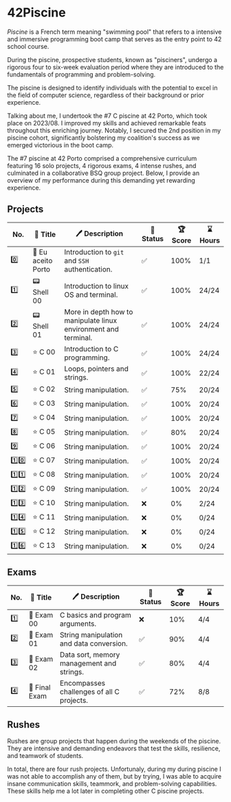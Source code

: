 # 42Piscine

_Piscine_ is a French term meaning "swimming pool" that refers to a intensive and immersive programming boot camp that serves as the entry point to 42 school course.

During the piscine, prospective students, known as "pisciners", undergo a rigorous four to six-week evaluation period where they are introduced to the fundamentals of programming and problem-solving.

The piscine is designed to identify individuals with the potential to excel in the field of computer science, regardless of their background or prior experience.

Talking about me, I undertook the #7 C piscine at 42 Porto, which took place on 2023/08. I improved my skills and achieved remarkable feats throughout this enriching journey. Notably, I secured the 2nd position in my piscine cohort, significantly bolstering my coalition's success as we emerged victorious in the boot camp.

The #7 piscine at 42 Porto comprised a comprehensive curriculum featuring 16 solo projects, 4 rigorous exams, 4 intense rushes, and culminated in a collaborative BSQ group project. Below, I provide an overview of my performance during this demanding yet rewarding experience.

## Projects

| No. | 📃 Title | 🖊️ Description | 🚀 Status | 🏆 Score | ⌛ Hours |
| --- | --- | --- | --- | --- | --- |
| 0️⃣ | 🌁 Eu aceito Porto | Introduction to `git` and `SSH` authentication. | ✅ | 100% | 1/1 |
| 1️⃣ | 📟 Shell 00 | Introduction to linux OS and terminal. | ✅ | 100% | 24/24 |
| 2️⃣ | 📟 Shell 01 | More in depth how to manipulate linux environment and terminal. | ✅ | 100% | 24/24 |
| 3️⃣ | ⭐ C 00 | Introduction to C programming. | ✅ | 100% | 24/24 |
| 4️⃣ | ⭐ C 01 | Loops, pointers and strings. | ✅ | 100% | 22/24 |
| 5️⃣ | ⭐ C 02 | String manipulation. | ✅ | 75% | 20/24 |
| 6️⃣ | ⭐ C 03 | String manipulation. | ✅ | 100% | 20/24 |
| 7️⃣ | ⭐ C 04 | String manipulation. | ✅ | 100% | 20/24 |
| 8️⃣ | ⭐ C 05 | String manipulation. | ✅ | 80% | 20/24 |
| 9️⃣ | ⭐ C 06 | String manipulation. | ✅ | 100% | 20/24 |
| 1️⃣0️⃣ | ⭐ C 07 | String manipulation. | ✅ | 100% | 20/24 |
| 1️⃣1️⃣ | ⭐ C 08 | String manipulation. | ✅ | 100% | 20/24 |
| 1️⃣2️⃣ | ⭐ C 09 | String manipulation. | ✅ | 100% | 20/24 |
| 1️⃣3️⃣ | ⭐ C 10 | String manipulation. | ❌ | 0% | 2/24 |
| 1️⃣4️⃣ | ⭐ C 11 | String manipulation. | ❌ | 0% | 0/24 |
| 1️⃣5️⃣ | ⭐ C 12 | String manipulation. | ❌ | 0% | 0/24 |
| 1️⃣6️⃣ | ⭐ C 13 | String manipulation. | ❌ | 0% | 0/24 |

## Exams

| No. | 📃 Title | 🖊️ Description | 🚀 Status | 🏆 Score | ⌛ Hours |
| --- | --- | --- | --- | --- | --- |
| 1️⃣ | 🌟 Exam 00 | C basics and program arguments. | ❌ | 10% | 4/4 |
| 2️⃣ | 🌟 Exam 01 | String manipulation and data conversion. | ✅ | 90% | 4/4 |
| 3️⃣ | 🌟 Exam 02 | Data sort, memory management and strings. | ✅ | 80% | 4/4 |
| 4️⃣ | 🌟 Final Exam | Encompasses challenges of all C projects. | ✅ | 72% | 8/8 |

## Rushes

Rushes are group projects that happen during the weekends of the piscine. They are intensive and demanding endeavors that test the skills, resilience, and teamwork of students.

In total, there are four rush projects. Unfortunaly, during my during piscine I was not able to accomplish any of them, but by trying, I was able to acquire insane communication skills, teammork, and problem-solving capabilities. These skills help me a lot later in completing other C piscine projects.

